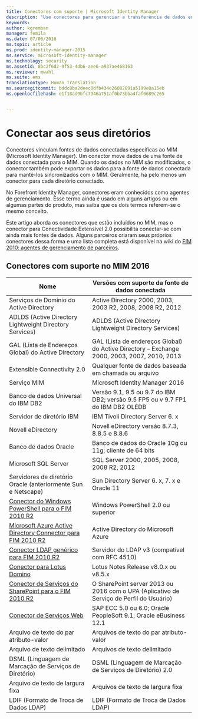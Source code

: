 ```yaml
---
title: Conectores com suporte | Microsoft Identity Manager
description: "Use conectores para gerenciar a transferência de dados entre o MIM e os diretórios."
keywords: 
author: kgremban
manager: femila
ms.date: 07/06/2016
ms.topic: article
ms.prod: identity-manager-2015
ms.service: microsoft-identity-manager
ms.technology: security
ms.assetid: 8bc2f6d2-9f53-4db6-aee6-a937ae468163
ms.reviewer: mwahl
ms.suite: ems
translationtype: Human Translation
ms.sourcegitcommit: bddc8ba2deec0dfb434e26082891a5199e0a15eb
ms.openlocfilehash: e1f18ad9bfc7946a751af0b73bba4faf0689c265


---
```


# Conectar aos seus diretórios

Conectores vinculam fontes de dados conectadas específicas ao MIM (Microsoft Identity Manager). Um conector move dados de uma fonte de dados conectada para o MIM. Quando os dados no MIM são modificados, o conector também pode exportar os dados para a fonte de dados conectada para mantê-los sincronizados com o MIM. Geralmente, há pelo menos um conector para cada diretório conectado.

No Forefront Identity Manager, conectores eram conhecidos como agentes de gerenciamento. Esse termo ainda é usado em alguns artigos ou em algumas partes do produto, mas saiba que os dois termos referem-se o mesmo conceito.

Este artigo aborda os conectores que estão incluídos no MIM, mas o conector para Conectividade Extensível 2.0 possibilita conectar-se com ainda mais fontes de dados. Alguns parceiros criaram seus próprios conectores dessa forma e uma lista completa está disponível na wiki do [FIM 2010: agentes de gerenciamento de parceiros](http://social.technet.microsoft.com/wiki/contents/articles/1589.fim-2010-management-agents-from-partners.aspx).

## Conectores com suporte no MIM 2016

| Nome | Versões com suporte da fonte de dados conectada |
| ---- | ----------------------------------------------- |
| Serviços de Domínio do Active Directory | Active Directory 2000, 2003, 2003 R2, 2008, 2008 R2, 2012 |
| ADLDS (Active Directory Lightweight Directory Services) | ADLDS (Active Directory Lightweight Directory Services) |
| GAL (Lista de Endereços Global) do Active Directory | GAL (Lista de endereços Global) do Active Directory – Exchange 2000, 2003, 2007, 2010, 2013 |
| Extensible Connectivity 2.0 | Qualquer fonte de dados baseada em chamada ou arquivo |
| Serviço MIM | Microsoft Identity Manager 2016 |
| Banco de dados Universal do IBM DB2 | Versão 9.1, 9.5 ou 9.7 do IBM DB2; versão 9.5 FP5 ou v 9.7 FP1 do IBM DB2 OLEDB |
| Servidor de diretório IBM | IBM Tivoli Directory Server 6. x |
| Novell eDirectory | Novell eDirectory versão 8.7.3, 8.8.5 e 8.8.6 |
| Banco de dados Oracle | Banco de dados do Oracle 10g ou 11g; cliente de 64 bits |
| Microsoft SQL Server | SQL Server 2000, 2005, 2008, 2008 R2, 2012 |
| Servidores de diretório Oracle (anteriormente Sun e Netscape) | Sun Directory Server 6. x, 7. x e Oracle 11 |
| [Conector do Windows PowerShell para o FIM 2010 R2](https://msdn.microsoft.com/en-us/library/dn640417.aspx) | Windows PowerShell 2.0 ou superior |
| [Microsoft Azure Active Directory Connector para FIM 2010 R2](https://msdn.microsoft.com/en-us/library/dn511001.aspx) | Active Directory do Microsoft Azure |
| [Conector LDAP genérico para FIM 2010 R2](https://msdn.microsoft.com/en-us/library/dn510997.aspx) | Servidor do LDAP v3 (compatível com RFC 4510) |
| [Conector para Lotus Domino](https://msdn.microsoft.com/en-us/library/hh859750.aspx) | Lotus Notes Release v8.0.x ou v8.5.x |
| [Conector de Serviços do SharePoint para o FIM 2010 R2](https://msdn.microsoft.com/en-us/library/dn511003.aspx) | O SharePoint server 2013 ou 2016 com o UPA (Aplicativo de Serviço de Perfil do Usuário) |
| [Conector de Serviços Web](https://www.microsoft.com/en-us/download/details.aspx?id=51495) | SAP ECC 5.0 ou 6.0; Oracle PeopleSoft 9.1; Oracle eBusiness 12.1 |
| Arquivo de texto do par atributo-valor | Arquivos de texto do par atributo-valor |
| Arquivo de texto delimitado | Arquivos de texto delimitado |
| DSML (Linguagem de Marcação de Serviços de Diretório) | DSML (Linguagem de Marcação de Serviços de Diretório) 2.0 |
| Arquivo de texto de largura fixa | Arquivos de texto de largura fixa |
| LDIF (Formato de Troca de Dados LDAP) | LDIF (Formato de Troca de Dados LDAP) |



<!--HONumber=Jul16_HO1-->


